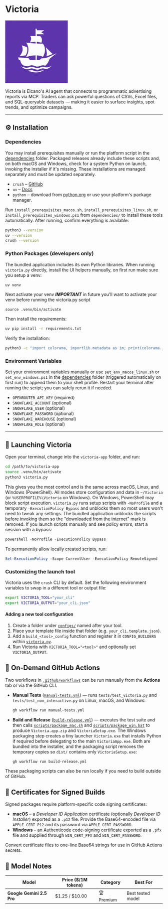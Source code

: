# Victoria

<img src="assets/icon.png" alt="Victoria Icon" width="200" />

Victoria is Elcano's AI agent that connects to programmatic advertising reports via MCP. Traders can ask powerful questions of CSVs, Excel files, and SQL-queryable datasets — making it easier to surface insights, spot trends, and optimize campaigns.

---

## ⚙️ Installation

### Dependencies

You may install prerequisites manually or run the platform script in the [dependencies](./dependencies) folder. Packaged releases
already include these scripts and, on both macOS and Windows, check for a system Python on launch, invoking the installer if it's
missing. These installations are managed separately and must be updated separately.

* `crush` – [GitHub](https://github.com/charmbracelet/crush)
* `uv` – [Docs](https://docs.astral.sh/uv/getting-started/installation/)
* `python` – download from [python.org](https://www.python.org) or use your platform's package manager.

Run `install_prerequisites_macos.sh`, `install_prerequisites_linux.sh`, or
`install_prerequisites_windows.ps1` from `dependencies/` to install these tools
automatically. After running, confirm everything is available:

```bash
python3 --version
uv --version
crush --version
```

### Python Packages (developers only)

The bundled application includes its own Python libraries. When running
`victoria.py` directly, install the UI helpers manually, on first run make sure you setup a venv:

```bash
uv venv
```

Next activate your venv ***IMPORTANT*** in future you'll want to activate your venv before running the victoria.py script

```
source .venv/bin/activate
```

Then install the requirements:

```bash
uv pip install -r requirements.txt
```

Verify the installation:

```bash
python3 -c "import colorama, importlib.metadata as im; print(colorama.__version__, im.version('rich'))"
```

### Environment Variables

Set your environment variables manually or use `set_env_macos_linux.sh` or
`set_env_windows.ps1` in the [dependencies](./dependencies) folder (triggered
automatically on first run) to append them to your shell profile. Restart your
terminal after running the script; you can safely rerun it if needed.

* `OPENROUTER_API_KEY` (required)
* `SNOWFLAKE_ACCOUNT` (optional)
* `SNOWFLAKE_USER` (optional)
* `SNOWFLAKE_PASSWORD` (optional)
* `SNOWFLAKE_WAREHOUSE` (optional)
* `SNOWFLAKE_ROLE` (optional)

---

## 🚀 Launching Victoria

Open your terminal, change into the `victoria-app` folder, and run:

```bash
cd /path/to/victoria-app
source .venv/bin/activate
python3 victoria.py
```

This gives you the most control and is the same across macOS, Linux, and Windows (PowerShell).
All modes store configuration and data in `~/Victoria` (or `%USERPROFILE%\Victoria` on Windows).
On Windows, PowerShell may block script execution. `victoria.py` runs setup scripts
with `-NoProfile` and a temporary `-ExecutionPolicy Bypass` and unblocks them so most
users won't need to tweak any settings. The bundled application unblocks the
scripts before invoking them so the "downloaded from the internet" mark is removed.
If you launch scripts manually and see policy errors, start a session with a bypass:

```powershell
powershell -NoProfile -ExecutionPolicy Bypass
```

To permanently allow locally created scripts, run:

```powershell
Set-ExecutionPolicy -Scope CurrentUser -ExecutionPolicy RemoteSigned
```

### Customizing the launch tool

Victoria uses the `crush` CLI by default. Set the following environment variables to swap in a different tool or output file:

```bash
export VICTORIA_TOOL="your_cli"
export VICTORIA_OUTPUT="your_cli.json"
```

#### Adding a new tool configuration

1. Create a folder under [`configs/`](configs) named after your tool.
2. Place your template file inside that folder (e.g. `your_cli.template.json`).
3. Add a `build_<tool>_config` function and register it in `CONFIG_BUILDERS` within [`victoria.py`](victoria.py).
4. Run Victoria with `VICTORIA_TOOL="<tool>"` and optionally set `VICTORIA_OUTPUT`.

## 🔄 On-Demand GitHub Actions

Two workflows in [`.github/workflows`](.github/workflows) can be run manually from the **Actions** tab or via the GitHub CLI.

* **Manual Tests** ([`manual-tests.yml`](.github/workflows/manual-tests.yml)) — runs `tests/test_victoria.py` and `tests/test_non_interactive.py` on Linux, macOS, and Windows:

  ```bash
  gh workflow run manual-tests.yml
  ```

* **Build and Release** ([`build-release.yml`](.github/workflows/build-release.yml)) — executes the test suite and then calls [`scripts/package_mac.sh`](scripts/package_mac.sh) and [`scripts/package_win.bat`](scripts/package_win.bat) to produce `Victoria.app.zip` and `VictoriaSetup.exe`. The Windows packaging step creates a tiny launcher `Victoria.exe` that installs Python if required before delegating to the main `VictoriaApp.exe`. Both are bundled into the installer, and the packaging script removes the temporary copies so `dist/` contains only `VictoriaSetup.exe`:

  ```bash
  gh workflow run build-release.yml
  ```

These packaging scripts can also be run locally if you need to build outside of GitHub.

## 🔏 Certificates for Signed Builds

Signed packages require platform-specific code signing certificates:

- **macOS** – a *Developer ID Application* certificate (optionally *Developer ID
  Installer*) exported as a `.p12` file. Provide the Base64-encoded file via
  `APPLE_CERT_P12` and its password via `APPLE_CERT_PASSWORD`.
- **Windows** – an Authenticode code-signing certificate exported as a `.pfx`
  file and supplied through `WIN_CERT_PFX` and `WIN_CERT_PASSWORD`.

Convert certificate files to one-line Base64 strings for use in GitHub Actions
secrets.

## 🧠 Model Notes

| Model                     | Price (\$/1M tokens) | Category      | Best For              |
| ------------------------- | -------------------- | ------------- | --------------------- |
| **Google Gemini 2.5 Pro** | \$1.25 / \$10.00     | 🏆 Premium    | Best tested model     |
